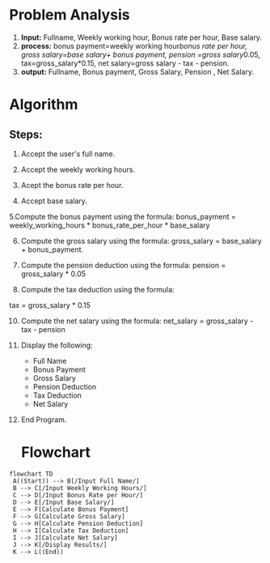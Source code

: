 # Problem Analysis
1. **Input:** Fullname, Weekly working hour, Bonus rate per hour, Base salary.
2. **process:** bonus payment=weekly working hour*bonus rate per hour, gross salary=base salary+ bonus payment, pension =gross salary*0.05, tax=gross_salary*0.15, net salary=gross salary - tax - pension.
3. **output:** Fullname, Bonus payment, Gross Salary, Pension , Net Salary.

# Algorithm

## Steps:
1. Accept the user's  full name.

2. Accept the weekly working hours.

3. Acept the bonus rate per hour.

4. Accept base salary.

5.Compute the bonus payment using the formula:
      bonus_payment = weekly_working_hours * bonus_rate_per_hour * base_salary
     

6. Compute the gross salary using the formula:
     gross_salary = base_salary + bonus_payment.

7. Compute the pension deduction using the formula:
     pension = gross_salary * 0.05

8. Compute the tax deduction using the formula:

tax = gross_salary * 0.15

10. Compute the net salary using the formula:
     net_salary = gross_salary - tax - pension
     

11.  Display the following:
      - Full Name
      - Bonus Payment
      - Gross Salary
      - Pension Deduction
      - Tax Deduction
      - Net Salary

12. End Program.

    # Flowchart
   ```mermaid
flowchart TD
    A((Start)) --> B[/Input Full Name/]
    B --> C[/Input Weekly Working Hours/]
    C --> D[/Input Bonus Rate per Hour/]
    D --> E[/Input Base Salary/]
    E --> F[Calculate Bonus Payment]
    F --> G[Calculate Gross Salary]
    G --> H[Calculate Pension Deduction]
    H --> I[Calculate Tax Deduction]
    I --> J[Calculate Net Salary]
    J --> K[/Display Results/]
    K --> L((End))

